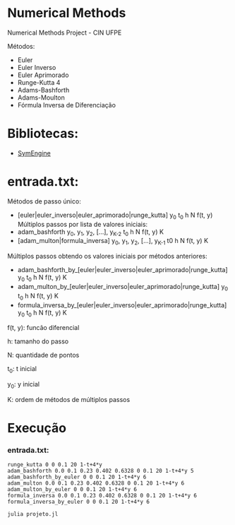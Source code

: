 # Numerical Methods
Numerical Methods Project - CIN UFPE

Métodos:
* Euler
* Euler Inverso
* Euler Aprimorado
* Runge-Kutta 4
* Adams-Bashforth
* Adams-Moulton
* Fórmula Inversa de Diferenciação

# Bibliotecas:
* [SymEngine](https://github.com/symengine/SymEngine.jl)

# entrada.txt:
Métodos de passo único:
* [euler|euler_inverso|euler_aprimorado|runge_kutta] y<sub>0</sub> t<sub>0</sub> h N f(t, y)
Múltiplos passos por lista de valores iniciais:
* adam_bashforth y<sub>0</sub>, y<sub>1</sub>, y<sub>2</sub>, [...], y<sub>K-2</sub> t<sub>0</sub> h N f(t, y) K
* [adam_multon|formula_inversa] y<sub>0</sub>, y<sub>1</sub>, y<sub>2</sub>, [...], y<sub>K-1</sub> t0 h N f(t, y) K

Múltiplos passos obtendo os valores iniciais por métodos anteriores:
* adam_bashforth_by_[euler|euler_inverso|euler_aprimorado|runge_kutta] y<sub>0</sub> t<sub>0</sub> h N f(t, y) K
* adam_multon_by_[euler|euler_inverso|euler_aprimorado|runge_kutta] y<sub>0</sub> t<sub>0</sub> h N f(t, y) K
* formula_inversa_by_[euler|euler_inverso|euler_aprimorado|runge_kutta] y<sub>0</sub> t<sub>0</sub> h N f(t, y) K


f(t, y): funcão diferencial

h: tamanho do passo

N: quantidade de pontos

t<sub>0</sub>: t inicial

y<sub>0</sub>: y inicial

K: ordem de métodos de múltiplos passos
# Execução

### entrada.txt:
    runge_kutta 0 0 0.1 20 1-t+4*y
    adam_bashforth 0.0 0.1 0.23 0.402 0.6328 0 0.1 20 1-t+4*y 5
    adam_bashforth_by_euler 0 0 0.1 20 1-t+4*y 6
    adam_multon 0.0 0.1 0.23 0.402 0.6328 0 0.1 20 1-t+4*y 6
    adam_multon_by_euler 0 0 0.1 20 1-t+4*y 6
    formula_inversa 0.0 0.1 0.23 0.402 0.6328 0 0.1 20 1-t+4*y 6
    formula_inversa_by_euler 0 0 0.1 20 1-t+4*y 6

```sh
julia projeto.jl
```
